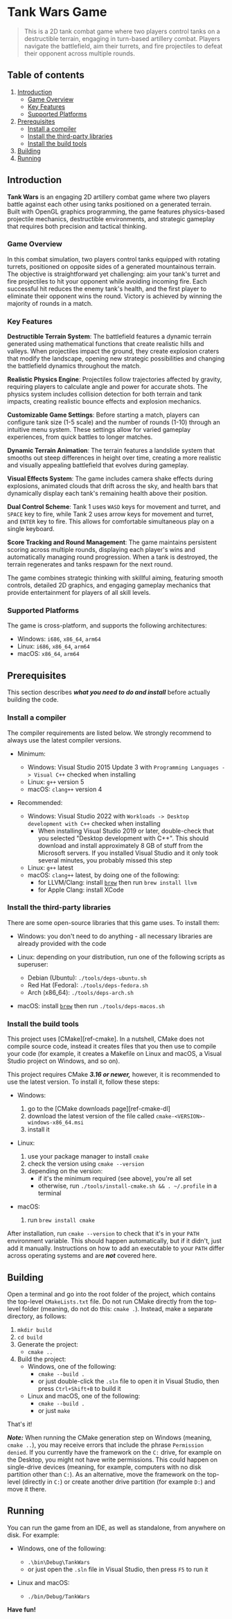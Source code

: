 # Tank Wars Game

>This is a 2D tank combat game where two players control tanks on a destructible terrain, engaging in turn-based artillery combat. Players navigate the battlefield, aim their turrets, and fire projectiles to defeat their opponent across multiple rounds.

## **Table of contents**

1. [Introduction](#introduction)
    - [Game Overview](#game-overview)
    - [Key Features](#key-features)
    - [Supported Platforms](#supported-platforms)
2. [Prerequisites](#prerequisites)
    - [Install a compiler](#install-a-compiler)
    - [Install the third-party libraries](#install-the-third-party-libraries)
    - [Install the build tools](#install-the-build-tools)
3. [Building](#building)
4. [Running](#running)

## Introduction

**Tank Wars** is an engaging 2D artillery combat game where two players battle against each other using tanks positioned on a generated terrain. Built with OpenGL graphics programming, the game features physics-based projectile mechanics, destructible environments, and strategic gameplay that requires both precision and tactical thinking.

### **Game Overview**

In this combat simulation, two players control tanks equipped with rotating turrets, positioned on opposite sides of a generated mountainous terrain. The objective is straightforward yet challenging: aim your tank's turret and fire projectiles to hit your opponent while avoiding incoming fire. Each successful hit reduces the enemy tank's health, and the first player to eliminate their opponent wins the round. Victory is achieved by winning the majority of rounds in a match.

### **Key Features**

**Destructible Terrain System**: The battlefield features a dynamic terrain generated using mathematical functions that create realistic hills and valleys. When projectiles impact the ground, they create explosion craters that modify the landscape, opening new strategic possibilities and changing the battlefield dynamics throughout the match.

**Realistic Physics Engine**: Projectiles follow trajectories affected by gravity, requiring players to calculate angle and power for accurate shots. The physics system includes collision detection for both terrain and tank impacts, creating realistic bounce effects and explosion mechanics.

**Customizable Game Settings**: Before starting a match, players can configure tank size (1-5 scale) and the number of rounds (1-10) through an intuitive menu system. These settings allow for varied gameplay experiences, from quick battles to longer matches.

**Dynamic Terrain Animation**: The terrain features a landslide system that smooths out steep differences in height over time, creating a more realistic and visually appealing battlefield that evolves during gameplay.

**Visual Effects System**: The game includes camera shake effects during explosions, animated clouds that drift across the sky, and health bars that dynamically display each tank's remaining health above their position.

**Dual Control Scheme**: Tank 1 uses `WASD` keys for movement and turret, and `SPACE` key to fire, while Tank 2 uses arrow keys for movement and turret, and `ENTER` key to fire. This allows for comfortable simultaneous play on a single keyboard.

**Score Tracking and Round Management**: The game maintains persistent scoring across multiple rounds, displaying each player's wins and automatically managing round progression. When a tank is destroyed, the terrain regenerates and tanks respawn for the next round.

The game combines strategic thinking with skillful aiming, featuring smooth controls, detailed 2D graphics, and engaging gameplay mechanics that provide entertainment for players of all skill levels.

### Supported Platforms
The game is cross-platform, and supports the following architectures:

-   Windows: `i686`, `x86_64`, `arm64`
-   Linux: `i686`, `x86_64`, `arm64`
-   macOS: `x86_64`, `arm64`

## Prerequisites

This section describes ***what you need to do and install*** before actually building the code.


### Install a compiler

The compiler requirements are listed below. We strongly recommend to always use the latest compiler versions.

-   Minimum:
    -   Windows: Visual Studio 2015 Update 3 with `Programming Languages -> Visual C++` checked when installing
    -   Linux: `g++` version 5
    -   macOS: `clang++` version 4

-   Recommended:
    -   Windows: Visual Studio 2022 with `Workloads -> Desktop development with C++` checked when installing
        -    When installing Visual Studio 2019 or later, double-check that you selected "Desktop development with C++". This should download and install approximately 8 GB of stuff from the Microsoft servers. If you installed Visual Studio and it only took several minutes, you probably missed this step
    -   Linux: `g++` latest
    -   macOS: `clang++` latest, by doing one of the following:
        -   for LLVM/Clang: install [`brew`](https://brew.sh/) then run `brew install llvm`
        -   for Apple Clang: install XCode

### Install the third-party libraries

There are some open-source libraries that this game uses. To install them:

-   Windows: you don't need to do anything - all necessary libraries are already provided with the code

-   Linux: depending on your distribution, run one of the following scripts as superuser:
    -   Debian (Ubuntu): `./tools/deps-ubuntu.sh`
    -   Red Hat (Fedora): `./tools/deps-fedora.sh`
    -   Arch (x86_64): `./tools/deps-arch.sh`

-   macOS: install [`brew`](https://brew.sh/) then run `./tools/deps-macos.sh`

### Install the build tools

This project uses [CMake][ref-cmake]. In a nutshell, CMake does not compile source code, instead it creates files that you then use to compile your code (for example, it creates a Makefile on Linux and macOS, a Visual Studio project on Windows, and so on).

This project requires CMake ***3.16 or newer,*** however, it is recommended to use the latest version. To install it, follow these steps:

-   Windows:
    1.  go to the [CMake downloads page][ref-cmake-dl]
    2.  download the latest version of the file called `cmake-<VERSION>-windows-x86_64.msi`
    3.  install it

-   Linux:
    1.  use your package manager to install `cmake`
    2.  check the version using `cmake --version`
    3.  depending on the version:
        -   if it's the minimum required (see above), you're all set
        -   otherwise, run `./tools/install-cmake.sh && . ~/.profile` in a terminal

-   macOS:
    1.  run `brew install cmake`

After installation, run `cmake --version` to check that it's in your `PATH` environment variable. This should happen automatically, but if it didn't, just add it manually. Instructions on how to add an executable to your `PATH` differ across operating systems and are ***not*** covered here.

## Building

Open a terminal and go into the root folder of the project, which contains the top-level `CMakeLists.txt` file.
Do not run CMake directly from the top-level folder (meaning, do not do this: `cmake .`). Instead, make a separate directory, as follows:

1.  `mkdir build`
2.  `cd build`
3.  Generate the project:
    - `cmake ..`
4.  Build the project:
    -   Windows, one of the following:
        -   `cmake --build .`
        -   or just double-click the `.sln` file to open it in Visual Studio, then press `Ctrl+Shift+B` to build it
    -   Linux and macOS, one of the following:
        -   `cmake --build .`
        -   or just `make`

That's it!

***Note:*** When running the CMake generation step on Windows (meaning, `cmake ..`), you may receive errors that include the phrase `Permission denied`. If you currently have the framework on the `C:` drive, for example on the Desktop, you might not have write permissions. This could happen on single-drive devices (meaning, for example, computers with no disk partition other than `C:`). As an alternative, move the framework on the top-level (directly in `C:`) or create another drive partition (for example `D:`) and move it there.

## Running

You can run the game from an IDE, as well as standalone, from anywhere on disk. For example:

-   Windows, one of the following:
    -   `.\bin\Debug\TankWars`
    -   or just open the `.sln` file in Visual Studio, then press `F5` to run it

-   Linux and macOS:
    -   `./bin/Debug/TankWars`


**Have fun!**
